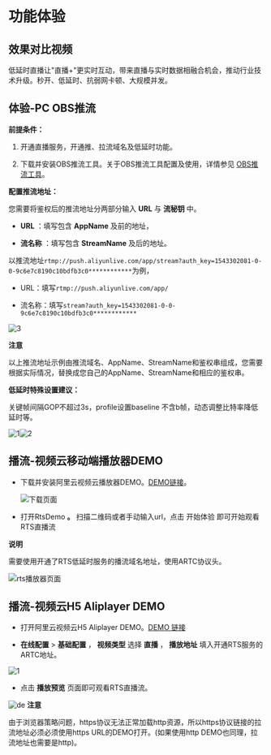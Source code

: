 功能体验 
=========================



效果对比视频 
---------------------------

低延时直播让"直播+"更实时互动，带来直播与实时数据相融合机会，推动行业技术升级。秒开、低延时、抗弱网卡顿、大规模并发。



体验-PC OBS推流 
--------------------------------

**前提条件：** 

1. 开通直播服务，开通推、拉流域名及低延时功能。

   

2. 下载并安装OBS推流工具。关于OBS推流工具配置及使用，详情参见 [OBS推流工具](https://help.aliyun.com/document_detail/45212.html)。

   






**配置推流地址：** 

您需要将鉴权后的推流地址分两部分输入 **URL** 与 **流秘钥** 中。

* **URL** ：填写包含 **AppName** 及前的地址，

  

* **流名称** ：填写包含 **StreamName** 及后的地址。

  




以推流地址`rtmp://push.aliyunlive.com/app/stream?auth_key=1543302081-0-0-9c6e7c8190c10bdfb3c0************`为例，

* URL：填写`rtmp://push.aliyunlive.com/app/`

  

* 流名称：填写`stream?auth_key=1543302081-0-0-9c6e7c8190c10bdfb3c0************`

  






![3](https://static-aliyun-doc.oss-accelerate.aliyuncs.com/assets/img/zh-CN/3859289951/p165836.png)

**注意**

以上推流地址示例由推流域名、AppName、StreamName和鉴权串组成，您需要根据实际情况，替换成您自己的AppName、StreamName和相应的鉴权串。



**低延时特殊设置建议：** 

关键帧间隔GOP不超过3s，profile设置baseline 不含b帧，动态调整比特率降低延时等。

![1](https://static-aliyun-doc.oss-accelerate.aliyuncs.com/assets/img/zh-CN/8075984061/p180102.png)![2](https://static-aliyun-doc.oss-accelerate.aliyuncs.com/assets/img/zh-CN/3859289951/p165839.png)

播流-视频云移动端播放器DEMO 
-------------------------------------

* 下载并安装阿里云视频云播放器DEMO。[DEMO链接](https://help.aliyun.com/document_detail/84756.html)。

  ![下载页面](https://static-aliyun-doc.oss-accelerate.aliyuncs.com/assets/img/zh-CN/6665685061/p184297.png)
  




<!-- -->

* 打开RtsDemo **。** 扫描二维码或者手动输入url，点击 开始体验 即可开始观看RTS直播流

  



**说明**

需要使用开通了RTS低延时服务的播流域名地址，使用ARTC协议头。

![rts播放器页面](https://static-aliyun-doc.oss-accelerate.aliyuncs.com/assets/img/zh-CN/7665685061/p184311.png)

播流-视频云H5 Aliplayer DEMO 
--------------------------------------------

* 打开阿里云视频云H5 Aliplayer DEMO。[DEMO 链接](https://player.alicdn.com/aliplayer/setting/setting.html)

  

* **在线配置** \> **基础配置** ， **视频类型** 选择 **直播** ， **播放地址** 填入开通RTS服务的ARTC地址。

  




![1](https://static-aliyun-doc.oss-accelerate.aliyuncs.com/assets/img/zh-CN/6595984061/p180112.png)

* 点击 **播放预览** 页面即可观看RTS直播流。

  




![de](https://static-aliyun-doc.oss-accelerate.aliyuncs.com/assets/img/zh-CN/9075984061/p180111.png)
**注意**

由于浏览器策略问题，https协议无法正常加载http资源，所以https协议链接的拉流地址必须必须使用https URL的DEMO打开。(如果使用http DEMO也同理，拉流地址也需要是http)。



